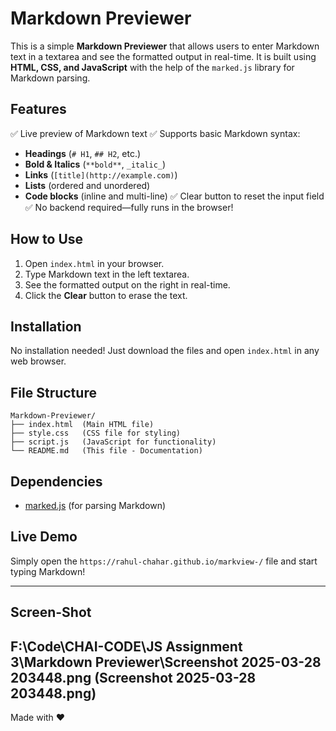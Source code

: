 # Markdown Previewer

This is a simple **Markdown Previewer** that allows users to enter Markdown text in a textarea and see the formatted output in real-time. It is built using **HTML, CSS, and JavaScript** with the help of the `marked.js` library for Markdown parsing.

## Features
✅ Live preview of Markdown text
✅ Supports basic Markdown syntax:
   - **Headings** (`# H1`, `## H2`, etc.)
   - **Bold & Italics** (`**bold**`, `_italic_`)
   - **Links** (`[title](http://example.com)`)
   - **Lists** (ordered and unordered)
   - **Code blocks** (inline and multi-line)
✅ Clear button to reset the input field
✅ No backend required—fully runs in the browser!

## How to Use
1. Open `index.html` in your browser.
2. Type Markdown text in the left textarea.
3. See the formatted output on the right in real-time.
4. Click the **Clear** button to erase the text.

## Installation
No installation needed! Just download the files and open `index.html` in any web browser.

## File Structure
```
Markdown-Previewer/
├── index.html  (Main HTML file)
├── style.css   (CSS file for styling)
├── script.js   (JavaScript for functionality)
└── README.md   (This file - Documentation)
```

## Dependencies
- [marked.js](https://github.com/markedjs/marked) (for parsing Markdown)

## Live Demo
Simply open the `https://rahul-chahar.github.io/markview-/` file and start typing Markdown!

---

## Screen-Shot
F:\Code\CHAI-CODE\JS Assignment 3\Markdown Previewer\Screenshot 2025-03-28 203448.png
(Screenshot 2025-03-28 203448.png)
----

Made with ❤️

